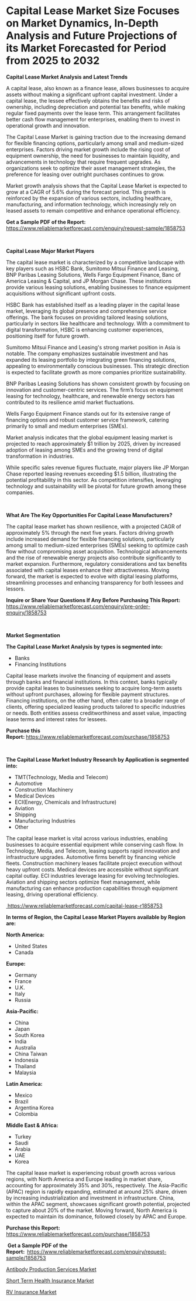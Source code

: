 <p><h1>Capital Lease Market Size Focuses on Market Dynamics, In-Depth Analysis and Future Projections of its Market Forecasted for Period from 2025 to 2032</h1></p><p><strong>Capital Lease Market Analysis and Latest Trends</strong></p>
<p><p>A capital lease, also known as a finance lease, allows businesses to acquire assets without making a significant upfront capital investment. Under a capital lease, the lessee effectively obtains the benefits and risks of ownership, including depreciation and potential tax benefits, while making regular fixed payments over the lease term. This arrangement facilitates better cash flow management for enterprises, enabling them to invest in operational growth and innovation.</p><p>The Capital Lease Market is gaining traction due to the increasing demand for flexible financing options, particularly among small and medium-sized enterprises. Factors driving market growth include the rising cost of equipment ownership, the need for businesses to maintain liquidity, and advancements in technology that require frequent upgrades. As organizations seek to optimize their asset management strategies, the preference for leasing over outright purchases continues to grow.</p><p>Market growth analysis shows that the Capital Lease Market is expected to grow at a CAGR of 5.6% during the forecast period. This growth is reinforced by the expansion of various sectors, including healthcare, manufacturing, and information technology, which increasingly rely on leased assets to remain competitive and enhance operational efficiency.</p></p>
<p><strong>Get a Sample PDF of the Report:&nbsp;</strong> <a href="https://www.reliablemarketforecast.com/enquiry/request-sample/1858753?utm_campaign=1080&utm_medium=2&utm_source=Github&utm_content=ia&utm_term=10032025&utm_id=capital-lease">https://www.reliablemarketforecast.com/enquiry/request-sample/1858753</a></p>
<p>&nbsp;</p>
<p><strong>Capital Lease Major Market Players</strong></p>
<p><p>The capital lease market is characterized by a competitive landscape with key players such as HSBC Bank, Sumitomo Mitsui Finance and Leasing, BNP Paribas Leasing Solutions, Wells Fargo Equipment Finance, Banc of America Leasing & Capital, and JP Morgan Chase. These institutions provide various leasing solutions, enabling businesses to finance equipment acquisitions without significant upfront costs.</p><p>HSBC Bank has established itself as a leading player in the capital lease market, leveraging its global presence and comprehensive service offerings. The bank focuses on providing tailored leasing solutions, particularly in sectors like healthcare and technology. With a commitment to digital transformation, HSBC is enhancing customer experiences, positioning itself for future growth.</p><p>Sumitomo Mitsui Finance and Leasing's strong market position in Asia is notable. The company emphasizes sustainable investment and has expanded its leasing portfolio by integrating green financing solutions, appealing to environmentally conscious businesses. This strategic direction is expected to facilitate growth as more companies prioritize sustainability.</p><p>BNP Paribas Leasing Solutions has shown consistent growth by focusing on innovation and customer-centric services. The firm’s focus on equipment leasing for technology, healthcare, and renewable energy sectors has contributed to its resilience amid market fluctuations. </p><p>Wells Fargo Equipment Finance stands out for its extensive range of financing options and robust customer service framework, catering primarily to small and medium enterprises (SMEs). </p><p>Market analysis indicates that the global equipment leasing market is projected to reach approximately $1 trillion by 2025, driven by increased adoption of leasing among SMEs and the growing trend of digital transformation in industries.</p><p>While specific sales revenue figures fluctuate, major players like JP Morgan Chase reported leasing revenues exceeding $1.5 billion, illustrating the potential profitability in this sector. As competition intensifies, leveraging technology and sustainability will be pivotal for future growth among these companies.</p></p>
<p>&nbsp;</p>
<p><strong>What Are The Key Opportunities For Capital Lease Manufacturers?</strong></p>
<p><p>The capital lease market has shown resilience, with a projected CAGR of approximately 5% through the next five years. Factors driving growth include increased demand for flexible financing solutions, particularly among small to medium-sized enterprises (SMEs) seeking to optimize cash flow without compromising asset acquisition. Technological advancements and the rise of renewable energy projects also contribute significantly to market expansion. Furthermore, regulatory considerations and tax benefits associated with capital leases enhance their attractiveness. Moving forward, the market is expected to evolve with digital leasing platforms, streamlining processes and enhancing transparency for both lessees and lessors.</p></p>
<p><strong>Inquire or Share Your Questions If Any Before Purchasing This Report:</strong> <a href="https://www.reliablemarketforecast.com/enquiry/pre-order-enquiry/1858753?utm_campaign=1080&utm_medium=2&utm_source=Github&utm_content=ia&utm_term=10032025&utm_id=capital-lease">https://www.reliablemarketforecast.com/enquiry/pre-order-enquiry/1858753</a></p>
<p>&nbsp;</p>
<p><strong>Market Segmentation</strong></p>
<p><strong>The Capital Lease Market Analysis by types is segmented into:</strong></p>
<p><ul><li>Banks</li><li>Financing Institutions</li></ul></p>
<p><p>Capital lease markets involve the financing of equipment and assets through banks and financial institutions. In this context, banks typically provide capital leases to businesses seeking to acquire long-term assets without upfront purchases, allowing for flexible payment structures. Financing institutions, on the other hand, often cater to a broader range of clients, offering specialized leasing products tailored to specific industries or needs. Both entities assess creditworthiness and asset value, impacting lease terms and interest rates for lessees.</p></p>
<p><strong>Purchase this Report:&nbsp;</strong><a href="https://www.reliablemarketforecast.com/purchase/1858753?utm_campaign=1080&utm_medium=2&utm_source=Github&utm_content=ia&utm_term=10032025&utm_id=capital-lease">https://www.reliablemarketforecast.com/purchase/1858753</a></p>
<p>&nbsp;</p>
<p><strong>The Capital Lease Market Industry Research by Application is segmented into:</strong></p>
<p><ul><li>TMT(Technology, Media and Telecom)</li><li>Automotive</li><li>Construction Machinery</li><li>Medical Devices</li><li>ECI(Energy, Chemicals and Infrastructure)</li><li>Aviation</li><li>Shipping</li><li>Manufacturing Industries</li><li>Other</li></ul></p>
<p><p>The capital lease market is vital across various industries, enabling businesses to acquire essential equipment while conserving cash flow. In Technology, Media, and Telecom, leasing supports rapid innovation and infrastructure upgrades. Automotive firms benefit by financing vehicle fleets. Construction machinery leases facilitate project execution without heavy upfront costs. Medical devices are accessible without significant capital outlay. ECI industries leverage leasing for evolving technologies. Aviation and shipping sectors optimize fleet management, while manufacturing can enhance production capabilities through equipment leasing, driving operational efficiency.</p></p>
<p><a href="https://www.reliablemarketforecast.com/capital-lease-r1858753?utm_campaign=1080&utm_medium=2&utm_source=Github&utm_content=ia&utm_term=10032025&utm_id=capital-lease">&nbsp;https://www.reliablemarketforecast.com/capital-lease-r1858753</a></p>
<p><strong>In terms of Region, the Capital Lease Market Players available by Region are:</strong></p>
<p>
    <p> <strong> North America: </strong>
        <ul>
            <li>United States</li>
            <li>Canada</li>
        </ul>
        </p> 
    <p> <strong> Europe: </strong>
        <ul>
            <li>Germany</li>
            <li>France</li>
            <li>U.K.</li>
            <li>Italy</li>
            <li>Russia</li>
        </ul>
        </p> 
    <p> <strong> Asia-Pacific: </strong>
        <ul>
            <li>China</li>
            <li>Japan</li>
            <li>South Korea</li>
            <li>India</li>
            <li>Australia</li>
            <li>China Taiwan</li>
            <li>Indonesia</li>
            <li>Thailand</li>
            <li>Malaysia</li>
        </ul>
        </p> 
    <p> <strong> Latin America: </strong>
        <ul>
            <li>Mexico</li>
            <li>Brazil</li>
            <li>Argentina Korea</li>
            <li>Colombia</li>
        </ul>
        </p> 
    <p> <strong> Middle East & Africa: </strong>
        <ul>
            <li>Turkey</li>
            <li>Saudi</li>
            <li>Arabia</li>
            <li>UAE</li>
            <li>Korea</li>
        </ul>
    </p>
    </p>
<p><p>The capital lease market is experiencing robust growth across various regions, with North America and Europe leading in market share, accounting for approximately 35% and 30%, respectively. The Asia-Pacific (APAC) region is rapidly expanding, estimated at around 25% share, driven by increasing industrialization and investment in infrastructure. China, within the APAC segment, showcases significant growth potential, projected to capture about 20% of the market. Moving forward, North America is expected to maintain its dominance, followed closely by APAC and Europe.</p></p>
<p><strong>Purchase this Report: </strong><a href="https://www.reliablemarketforecast.com/purchase/1858753?utm_campaign=1080&utm_medium=2&utm_source=Github&utm_content=ia&utm_term=10032025&utm_id=capital-lease">https://www.reliablemarketforecast.com/purchase/1858753</a></p>
<p>&nbsp;<strong>Get a Sample PDF of the Report:&nbsp;&nbsp;</strong><a href="https://www.reliablemarketforecast.com/enquiry/request-sample/1858753?utm_campaign=1080&utm_medium=2&utm_source=Github&utm_content=ia&utm_term=10032025&utm_id=capital-lease">https://www.reliablemarketforecast.com/enquiry/request-sample/1858753</a></p>
<p><strong></strong></p>
<p><p><a href="https://github.com/gdfhhhj/Market-Research-Report-List-7/blob/main/antibody-production-services-market.md?utm_campaign=1080&utm_medium=2&utm_source=Github&utm_content=ia&utm_term=10032025&utm_id=capital-lease">Antibody Production Services Market</a></p><p><a href="https://github.com/atawanyeze/Market-Research-Report-List-1/blob/main/short-term-health-insurance-market.md?utm_campaign=1080&utm_medium=2&utm_source=Github&utm_content=ia&utm_term=10032025&utm_id=capital-lease">Short Term Health Insurance Market</a></p><p><a href="https://github.com/saqafidrahea/Market-Research-Report-List-1/blob/main/rv-insurance-market.md?utm_campaign=1080&utm_medium=2&utm_source=Github&utm_content=ia&utm_term=10032025&utm_id=capital-lease">RV Insurance Market</a></p></p>